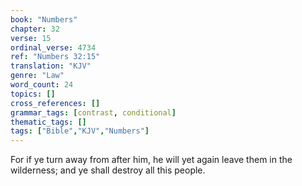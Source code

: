 ```yaml
---
book: "Numbers"
chapter: 32
verse: 15
ordinal_verse: 4734
ref: "Numbers 32:15"
translation: "KJV"
genre: "Law"
word_count: 24
topics: []
cross_references: []
grammar_tags: [contrast, conditional]
thematic_tags: []
tags: ["Bible","KJV","Numbers"]
---
```

For if ye turn away from after him, he will yet again leave them in the wilderness; and ye shall destroy all this people.

